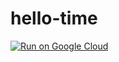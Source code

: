 # hello-time

[![Run on Google Cloud](https://deploy.cloud.run/button.svg)](https://deploy.cloud.run)
